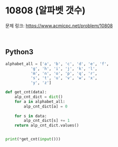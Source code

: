# 10808 (알파벳 갯수)

문제 링크: <https://www.acmicpc.net/problem/10808>

<br>

## Python3

```python
alphabet_all = ['a', 'b', 'c', 'd', 'e', 'f',
           'g', 'h', 'i', 'j', 'k', 'l',
           'm', 'n', 'o', 'p', 'q', 'r',
           's', 't', 'u', 'v', 'w', 'x',
           'y', 'z']

def get_cnt(data):
    alp_cnt_dict = dict()
    for a in alphabet_all:
        alp_cnt_dict[a] = 0
        
    for s in data:
        alp_cnt_dict[s] += 1
    return alp_cnt_dict.values()


print(*get_cnt(input()))
```
